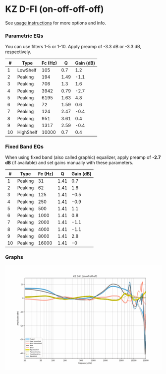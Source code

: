 # KZ D-FI (on-off-off-off)
See [usage instructions](https://github.com/jaakkopasanen/AutoEq#usage) for more options and info.

### Parametric EQs
You can use filters 1-5 or 1-10. Apply preamp of -3.3 dB or -3.3 dB, respectively.

|   # | Type      |   Fc (Hz) |    Q |   Gain (dB) |
|-----|-----------|-----------|------|-------------|
|   1 | LowShelf  |       105 | 0.7  |         1.2 |
|   2 | Peaking   |       194 | 1.49 |        -1.1 |
|   3 | Peaking   |       706 | 1.3  |         1.6 |
|   4 | Peaking   |      3942 | 0.79 |        -2.7 |
|   5 | Peaking   |      6195 | 1.63 |         4.8 |
|   6 | Peaking   |        72 | 1.59 |         0.6 |
|   7 | Peaking   |       124 | 2.47 |        -0.4 |
|   8 | Peaking   |       951 | 3.61 |         0.4 |
|   9 | Peaking   |      1317 | 2.59 |        -0.4 |
|  10 | HighShelf |     10000 | 0.7  |         0.4 |

### Fixed Band EQs
When using fixed band (also called graphic) equalizer, apply preamp of **-2.7 dB** (if available) and set gains manually with these parameters.

|   # | Type    |   Fc (Hz) |    Q |   Gain (dB) |
|-----|---------|-----------|------|-------------|
|   1 | Peaking |        31 | 1.41 |         0.7 |
|   2 | Peaking |        62 | 1.41 |         1.8 |
|   3 | Peaking |       125 | 1.41 |        -0.5 |
|   4 | Peaking |       250 | 1.41 |        -0.9 |
|   5 | Peaking |       500 | 1.41 |         1.1 |
|   6 | Peaking |      1000 | 1.41 |         0.8 |
|   7 | Peaking |      2000 | 1.41 |        -1.1 |
|   8 | Peaking |      4000 | 1.41 |        -1.1 |
|   9 | Peaking |      8000 | 1.41 |         2.8 |
|  10 | Peaking |     16000 | 1.41 |        -0   |

### Graphs
![](./KZ%20D-FI%20(on-off-off-off).png)
